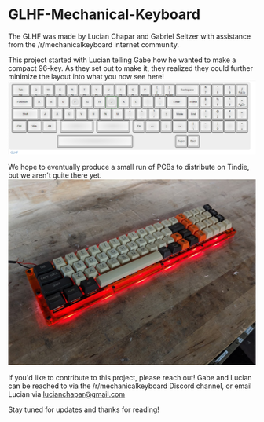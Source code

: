 # GLHF-Mechanical-Keyboard
The GLHF was made by Lucian Chapar and Gabriel Seltzer with assistance from the /r/mechanicalkeyboard internet community. 

This project started with Lucian telling Gabe how he wanted to make a compact 96-key. As they set out to make it, they realized they could further minimize the layout into what you now see here! 
![Image of keyboard layout](https://github.com/lucian151/GLHF-Mechanical-Keyboard/blob/master/Images/GLHFConcept%20(1).PNG?raw=true)

We hope to eventually produce a small run of PCBs to distribute on Tindie, but we aren't quite there yet.
![Image of keyboard](https://github.com/lucian151/GLHF-Mechanical-Keyboard/blob/master/Images/GLHFConcept%20(2).PNG?raw=true)

If you'd like to contribute to this project, please reach out! Gabe and Lucian can be reached to via the /r/mechanicalkeyboard Discord channel, or email Lucian via lucianchapar@gmail.com

Stay tuned for updates and thanks for reading! 
